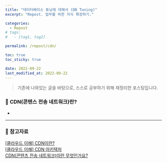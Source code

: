 ```yaml
---
title: "데이터베이스 튜닝에 대해서 (DB Tuning)"
excerpt: "Repost. 업무를 위한 지식 확장하기."

categories:
  - Repost
# tags:
#   - [tag1, tag2]

permalink: /repost/cdn/

toc: true
toc_sticky: true

date: 2022-09-22
last_modified_at: 2022-09-22
---
```


> 기존에 나와있는 글을 바탕으로, 스스로 공부하기 위해 재정리한 포스팅입니다.
 

### 🧩 <b>CDN(콘텐스 전송 네트워크)란?</b>
- 




---

### 🧩 <b>참고자료</b>
[[클라우드 이해] CDN이란?](https://library.gabia.com/contents/infrahosting/8985/) <br>
[[클라우드 이해] CDN 아키텍처](https://library.gabia.com/contents/infrahosting/9051/) <br>
[CDN(콘텐츠 전송 네트워크)이란 무엇인가요?](https://www.akamai.com/ko/our-thinking/cdn/what-is-a-cdn)
